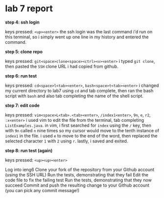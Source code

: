 # lab 7 report

**step 4: ssh login**

keys pressed: `<up><enter>`
the ssh login was the last command i'd run on this terminal, so i simply went up one line in my history and entered the command.

**step 5: clone repo**

keys pressed: `git<space>clone<space><ctrl><v><enter>`
i typed `git clone`, then pasted the `SSH` clone URL i had copied from github.

**step 6: run test**

keys pressed: `cd<space>l<tab><enter>`, `bash<space>t<tab><enter>`
i changed my current directory to lab7 using `cd` and tab complete, then ran the bash script with `bash` and also tab completing the name of the shell script.

**step 7: edit code**

keys pressed: `vim<space>L<tab>.<tab><enter>`, `/index1<enter>`, `9n`, `e`, `r2`, `:x<enter>`
i used vim to edit the file from the terminal, tab completing `ListExamples.java`. in vim, i first searched for `index` using the `/` key, then with `9n` called `n` nine times so my cursor would move to the tenth instance of `index1` in the file. i used `e` to move to the end of the word, then replaced the selected character `1` with `2` using `r`. lastly, i saved and exited.

**step 8: run test (again)**

keys pressed: `<up><up><enter>`

Log into ieng6
Clone your fork of the repository from your Github account (using the SSH URL)
Run the tests, demonstrating that they fail
Edit the code file to fix the failing test
Run the tests, demonstrating that they now succeed
Commit and push the resulting change to your Github account (you can pick any commit message!)
